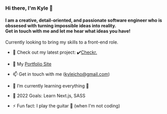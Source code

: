 ### Hi there, I'm Kyle 👋

#### I am a creative, detail-oriented, and passionate software engineer who is obssesed with turning impossible ideas into reality. <br> Get in touch with me and let me hear what ideas you have!

Currently looking to bring my skills to a front-end role. 

- 🔭 Check out my latest project: ✔️[Checkr.](https://github.com/kylejcho/checkr-react)

- 📑 My [Portfolio Site](https://kylejcho.github.io/portfolio/)

- 📫 Get in touch with me (kylejcho@gmail.com)

- 🌱 I’m currently learning everything 🤣

- 🎯 2022 Goals: Learn Next.js, SASS  

- ⚡ Fun fact: I play the guitar 🎸 (when I'm not coding) 

